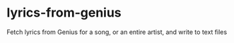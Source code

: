 # lyrics-from-genius
Fetch lyrics from Genius for a song, or an entire artist, and write to text files
